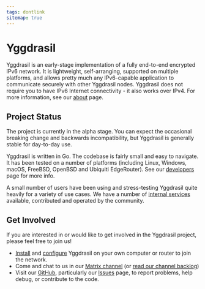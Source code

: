 ```yaml
---
tags: dontlink
sitemap: true
---
```


# Yggdrasil

Yggdrasil is an early-stage implementation of a fully end-to-end encrypted IPv6 network. It is lightweight, self-arranging, supported on multiple platforms, and allows pretty much any IPv6-capable application to communicate securely with other Yggdrasil nodes. Yggdrasil does not require you to have IPv6 Internet connectivity - it also works over IPv4. For more information, see our [about](about.md) page.

## Project Status

The project is currently in the alpha stage. You can expect the occasional breaking change and backwards incompatibility, but Yggdrasil is generally stable for day-to-day use.

Yggdrasil is written in Go. The codebase is fairly small and easy to navigate. It has been tested on a number of platforms (including Linux, Windows, macOS, FreeBSD, OpenBSD and Ubiquiti EdgeRouter). See our [developers](developers.md) page for more info.

A small number of users have been using and stress-testing Yggdrasil quite heavily for a variety of use cases. We have a number of [internal services](services.md) available, contributed and operated by the community.

## Get Involved

If you are interested in or would like to get involved in the Yggdrasil project, please feel free to join us!

- [Install](installation.md) and [configure](configuration.md) Yggdrasil on your own computer or router to join the network.
- Come and chat to us in our [Matrix channel](https://matrix.to/#/#yggdrasil:matrix.org) (or [read our channel backlog](https://view.matrix.org/room/!DwmKuvGvRKciqyFcxv:matrix.org/))
- Visit our [GitHub](https://github.com/yggdrasil-network/yggdrasil-go), particularly our [Issues](https://github.com/yggdrasil-network/yggdrasil-go/issues) page, to report problems, help debug, or contribute to the code.

